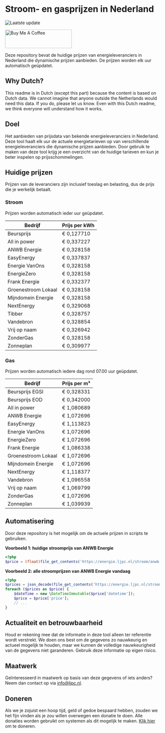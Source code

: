 # Stroom- en gasprijzen in Nederland

![Laatste update](https://img.shields.io/badge/laatste%20update-2023--06--28%2008%3A00%20CET-brightgreen)

<a href="https://www.buymeacoffee.com/Lars-" target="_blank"><img src="https://cdn.buymeacoffee.com/buttons/v2/default-orange.png" alt="Buy Me A Coffee" height="60" style="height: 60px !important;width: 217px !important;" ></a>

Deze repository bevat de huidige prijzen van energieleveranciers in Nederland die dynamische prijzen aanbieden. De prijzen worden elk uur automatisch geüpdatet.

## Why Dutch?

This readme is in Dutch (except this part) because the content is based on Dutch data. We cannot imagine that anyone outside the Netherlands would need this data. If you do, please let us know. Even with this Dutch readme, we think
everyone will understand how it works.

## Doel

Het aanbieden van prijsdata van bekende energieleveranciers in Nederland. Deze tool haalt elk uur de actuele energietarieven op van verschillende energieleveranciers die dynamische prijzen aanbieden. Door gebruik te maken van deze tool
krijg je een overzicht van de huidige tarieven en kun je beter inspelen op prijsschommelingen.

## Huidige prijzen

Prijzen van de leveranciers zijn inclusief toeslag en belasting, dus de prijs die je werkelijk betaalt.

### Stroom

Prijzen worden automatisch ieder uur geüpdatet.

 Bedrijf | Prijs per kWh 
---------|---------------
Beursprijs | € 0,127710
All in power | € 0,337227
ANWB Energie | € 0,328158
EasyEnergy | € 0,337837
Energie VanOns | € 0,328158
EnergieZero | € 0,328158
Frank Energie | € 0,332377
Groenestroom Lokaal | € 0,328158
Mijndomein Energie | € 0,328158
NextEnergy | € 0,329068
Tibber | € 0,328757
Vandebron | € 0,328854
Vrij op naam | € 0,326942
ZonderGas | € 0,328158
Zonneplan | € 0,309977


### Gas

Prijzen worden automatisch iedere dag rond 07.00 uur geüpdatet.

 Bedrijf | Prijs per m³ 
---------|--------------
Beursprijs EGSI | € 0,328331
Beursprijs EOD | € 0,342000
All in power | € 1,080689
ANWB Energie | € 1,072696
EasyEnergy | € 1,113823
Energie VanOns | € 1,072696
EnergieZero | € 1,072696
Frank Energie | € 1,086338
Groenestroom Lokaal | € 1,072696
Mijndomein Energie | € 1,072696
NextEnergy | € 1,118377
Vandebron | € 1,096558
Vrij op naam | € 1,069799
ZonderGas | € 1,072696
Zonneplan | € 1,039939


## Automatisering

Door deze repository is het mogelijk om de actuele prijzen in scripts te gebruiken.

**Voorbeeld 1: huidige stroomprijs van ANWB Energie**

```php
<?php
$price = (float)file_get_contents('https://energie.ljpc.nl/stroom/anwb-energie-nu.txt');

```

**Voorbeeld 2: alle stroomprijzen van ANWB Energie vandaag**

```php
<?php
$prices = json_decode(file_get_contents('https://energie.ljpc.nl/stroom/all-in-power-vandaag.json'),true);
foreach ($prices as $price) {
    $dateTime = new \DateTimeImmutable($price['datetime']);
    $price = $price['price'];
    // ...
}
```

## Actualiteit en betrouwbaarheid

Houd er rekening mee dat de informatie in deze tool alleen ter referentie wordt verstrekt. We doen ons best om de gegevens zo nauwkeurig en actueel mogelijk te houden, maar we kunnen de volledige nauwkeurigheid van de gegevens niet
garanderen. Gebruik deze informatie op eigen risico.

## Maatwerk

Geïnteresseerd in maatwerk op basis van deze gegevens of iets anders? Neem dan contact op
via [info@ljpc.nl](mailto:info@ljpc.nl?subject=Energie%20prijzen).

## Doneren

Als we je zojuist een hoop tijd, geld of gedoe bespaard hebben, zouden we het fijn vinden als je zou willen overwegen een
donatie te doen. Alle donaties worden gebruikt om systemen als dit mogelijk te
maken. [Klik hier](https://www.buymeacoffee.com/Lars-) om te doneren.
